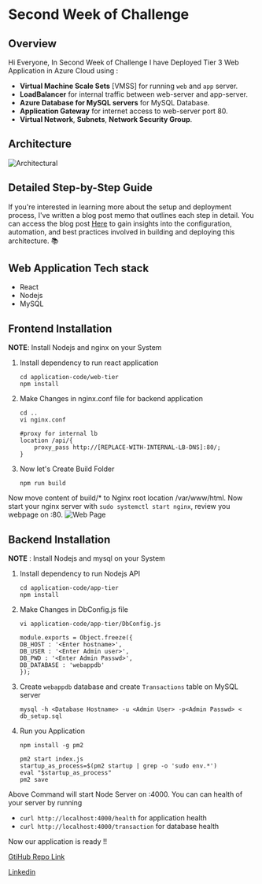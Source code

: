 
# Second Week of Challenge 

## Overview
Hi Everyone, In Second Week of Challenge I have Deployed Tier 3 Web Application in Azure Cloud using :
-  __Virtual Machine Scale Sets__ [VMSS] for running `web` and `app` server.
-  __LoadBalancer__ for internal traffic between web-server and app-server.
-  __Azure Database for MySQL servers__ for MySQL Database.
-  __Application Gateway__ for internet access to web-server port 80.
-  __Virtual Network__, __Subnets__, __Network Security Group__.

## Architecture
![Architectural](https://github.com/thakurnishu/Tier3WebApplication-AzureCloud/assets/90508814/53a53748-0dd5-40cc-9a29-4e56d62c7aa7)

## Detailed Step-by-Step Guide
If you're interested in learning more about the setup and deployment process, I've written a blog post memo that outlines each step in detail. You can access the blog post [Here]() to gain insights into the configuration, automation, and best practices involved in building and deploying this architecture. 📚

## Web Application Tech stack
- React
- Nodejs
- MySQL

## Frontend Installation
__NOTE__: Install Nodejs and nginx on your System

1. Install dependency to run react application
    ```
    cd application-code/web-tier
    npm install
    ```
2. Make Changes in nginx.conf file for backend application
    ```
    cd ..
    vi nginx.conf
    ```
    ```
    #proxy for internal lb
    location /api/{
        proxy_pass http://[REPLACE-WITH-INTERNAL-LB-DNS]:80/;
    }
    ```
3. Now let's Create Build Folder
    ```
    npm run build
    ```
Now move content of build/* to Nginx root location /var/www/html. Now start your nginx server with ```sudo systemctl start nginx```, review you webpage on :80.
![Web Page](https://github.com/thakurnishu/10_Weeks_Of_CloudOps/assets/90508814/0d0eecc3-86ca-49d8-8b01-5b6384a0da91)

## Backend Installation
__NOTE__ : Install Nodejs and mysql on your System
1. Install dependency to run Nodejs API
    ```
    cd application-code/app-tier
    npm install
    ```
2. Make Changes in DbConfig.js file
    ```
    vi application-code/app-tier/DbConfig.js
    ```
    ```
    module.exports = Object.freeze({
    DB_HOST : '<Enter hostname>',
    DB_USER : '<Enter Admin user>',
    DB_PWD : '<Enter Admin Passwd>',
    DB_DATABASE : 'webappdb'
    });
    ```
3. Create `webappdb` database and create `Transactions` table on MySQL server 

    ```
    mysql -h <Database Hostname> -u <Admin User> -p<Admin Passwd> < db_setup.sql
    ```
4. Run you Application
    ```
    npm install -g pm2

    pm2 start index.js
    startup_as_process=$(pm2 startup | grep -o 'sudo env.*')
    eval "$startup_as_process"
    pm2 save
    ```

Above Command will start Node Server on :4000. You can can health of your server by running 
- ```curl http://localhost:4000/health``` for application health
- ```curl http://localhost:4000/transaction``` for database health

Now our application is ready !!

[GtiHub Repo Link](https://github.com/thakurnishu/10_Weeks_Of_CloudOps/tree/week2)

[Linkedin](https://linkedin.com/in/contact-nishant-singh)
